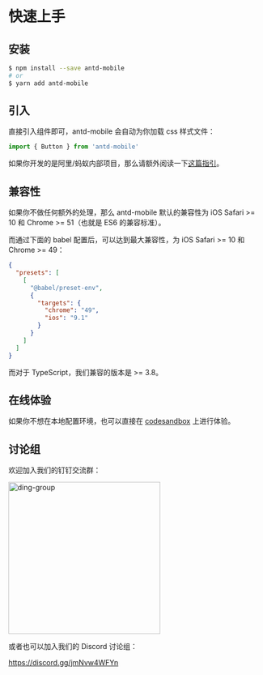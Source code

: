 # 快速上手

## 安装

```bash
$ npm install --save antd-mobile
# or
$ yarn add antd-mobile
```

## 引入

直接引入组件即可，antd-mobile 会自动为你加载 css 样式文件：

```js
import { Button } from 'antd-mobile'
```

如果你开发的是阿里/蚂蚁内部项目，那么请额外阅读一下[这篇指引](https://yuque.antfin.com/antd-mobile/kfcgs3/md4or5)。

## 兼容性

如果你不做任何额外的处理，那么 antd-mobile 默认的兼容性为 iOS Safari >= 10 和 Chrome >= 51（也就是 ES6 的兼容标准）。

而通过下面的 babel 配置后，可以达到最大兼容性，为 iOS Safari >= 10 和 Chrome >= 49：

```json
{
  "presets": [
    [
      "@babel/preset-env",
      {
        "targets": {
          "chrome": "49",
          "ios": "9.1"
        }
      }
    ]
  ]
}
```

而对于 TypeScript，我们兼容的版本是 >= 3.8。

## 在线体验

如果你不想在本地配置环境，也可以直接在 [codesandbox](https://codesandbox.io/s/antd-mobile-snrxr?file=/package.json) 上进行体验。

## 讨论组

欢迎加入我们的钉钉交流群：

<img src="https://gw.alipayobjects.com/mdn/rms_25513e/afts/img/A*hBjlR4nUWjkAAAAAAAAAAAAAARQnAQ" alt="ding-group" width="300" />

或者也可以加入我们的 Discord 讨论组：

https://discord.gg/jmNvw4WFYn
